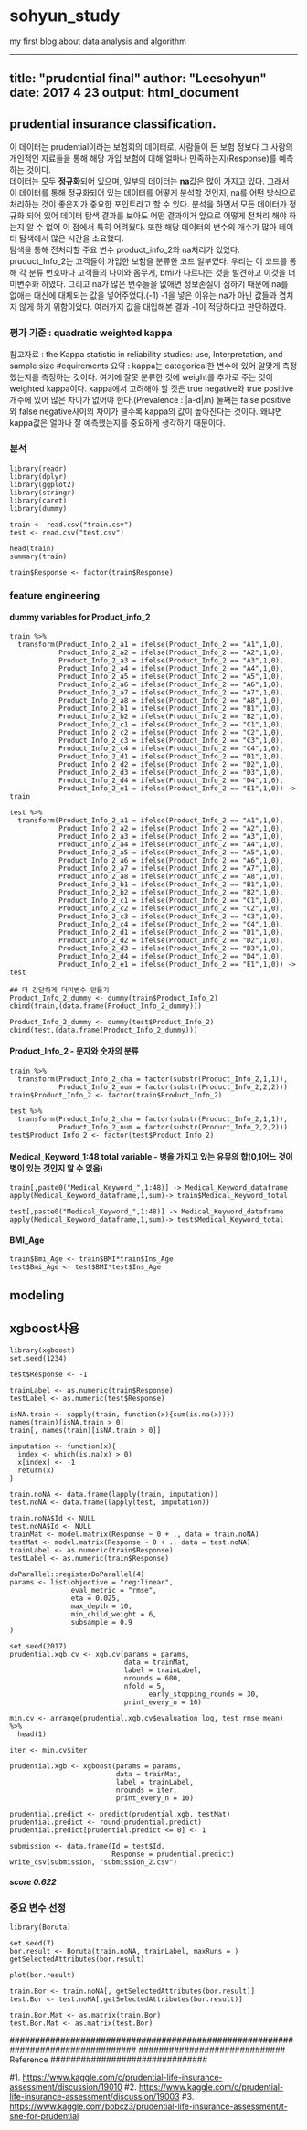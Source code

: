 # sohyun_study
my first blog about data analysis and algorithm

---
title: "prudential final" 
author: "Leesohyun"
date: 2017 4 23 
output: html_document
---

## prudential insurance classification.   
 이 데이터는 prudential이라는 보험회의 데이터로, 사람들이 든 보험 정보다 그 사람의 개인적인 자료들을 통해 해당 가입 보험에 대해 얼마나 만족하는지(Response)를 예측하는 것이다.  
데이터는 모두 **정규화**되어 있으며, 일부의 데이터는 **na**값은 많이 가지고 있다. 그래서 이 데이터를 통해 정규화되어 있는 데이터를 어떻게 분석할 것인지, na를 어떤 방식으로 처리하는 것이 좋은지가 중요한 포인트라고 할 수 있다. 분석을 하면서 모든 데이터가 정규화 되어 있어 데이터 탐색 결과를 보아도 어떤 결과이거 앞으로 어떻게 전처리 해야 하는지 알 수 없어 이 점에서 특히 어려웠다. 또한 해당 데이터의 변수의 개수가 많아 데이터 탐색에서 많은 시간을 소요했다.  
탐색을 통해 전처리할 주요 변수 product_info_2와 na처리가 있었다. pruduct_Info_2는 고객들이 가입한 보험을 분류한 코드 일부였다. 우리는 이 코드를 통해 각 분류 번호마다 고객들의 나이와 몸무게, bmi가 다르다는 것을 발견하고 이것을 더미변수화 하였다. 그리고 na가 많은 변수들을 없애면 정보손실이 심하기 때문에 na를 없애는 대신에 대체되는 값을 넣어주었다.(-1) -1을 넣은 이유는 na가 아닌 값들과 겹치지 않게 하기 위함이었다. 여러가지 값을 대입해본 결과 -1이 적당하다고 판단하였다.  


### 평가 기준 : quadratic weighted kappa  
참고자료 : the Kappa statistic in reliability studies: use, Interpretation, and sample size #equirements
요약 : kappa는 categorical한 변수에 있어 알맞게 측정했는지를 측정하는 것이다. 여기에 잘못 분류한 것에 weight를 추가로 주는 것이 weighted kappa이다. kappa에서 고려해야 할 것은 true negative와 true positive 개수에 있어 많은 차이가 없어야 한다.(Prevalence : |a-d|/n) 둘째는 false positive와 false negative사이의 차이가 클수록 kappa의 값이 높아진다는 것이다. 왜냐면 kappa값은 얼마나 잘 예측했는지를 중요하게 생각하기 때문이다.  


### 분석 
```{r echo=F}
library(readr)
library(dplyr)
library(ggplot2)
library(stringr)
library(caret)
library(dummy)

train <- read.csv("train.csv")
test <- read.csv("test.csv")
```

```{r}
head(train)
summary(train)

train$Response <- factor(train$Response)
```



### feature engineering  
#### dummy variables for Product_info_2  
```{r}
train %>% 
  transform(Product_Info_2_a1 = ifelse(Product_Info_2 == "A1",1,0),
            Product_Info_2_a2 = ifelse(Product_Info_2 == "A2",1,0),
            Product_Info_2_a3 = ifelse(Product_Info_2 == "A3",1,0),
            Product_Info_2_a4 = ifelse(Product_Info_2 == "A4",1,0),
            Product_Info_2_a5 = ifelse(Product_Info_2 == "A5",1,0),
            Product_Info_2_a6 = ifelse(Product_Info_2 == "A6",1,0),
            Product_Info_2_a7 = ifelse(Product_Info_2 == "A7",1,0),
            Product_Info_2_a8 = ifelse(Product_Info_2 == "A8",1,0),
            Product_Info_2_b1 = ifelse(Product_Info_2 == "B1",1,0),
            Product_Info_2_b2 = ifelse(Product_Info_2 == "B2",1,0),
            Product_Info_2_c1 = ifelse(Product_Info_2 == "C1",1,0),
            Product_Info_2_c2 = ifelse(Product_Info_2 == "C2",1,0),
            Product_Info_2_c3 = ifelse(Product_Info_2 == "C3",1,0),
            Product_Info_2_c4 = ifelse(Product_Info_2 == "C4",1,0),
            Product_Info_2_d1 = ifelse(Product_Info_2 == "D1",1,0),
            Product_Info_2_d2 = ifelse(Product_Info_2 == "D2",1,0),
            Product_Info_2_d3 = ifelse(Product_Info_2 == "D3",1,0),
            Product_Info_2_d4 = ifelse(Product_Info_2 == "D4",1,0),
            Product_Info_2_e1 = ifelse(Product_Info_2 == "E1",1,0)) -> train

test %>% 
  transform(Product_Info_2_a1 = ifelse(Product_Info_2 == "A1",1,0),
            Product_Info_2_a2 = ifelse(Product_Info_2 == "A2",1,0),
            Product_Info_2_a3 = ifelse(Product_Info_2 == "A3",1,0),
            Product_Info_2_a4 = ifelse(Product_Info_2 == "A4",1,0),
            Product_Info_2_a5 = ifelse(Product_Info_2 == "A5",1,0),
            Product_Info_2_a6 = ifelse(Product_Info_2 == "A6",1,0),
            Product_Info_2_a7 = ifelse(Product_Info_2 == "A7",1,0),
            Product_Info_2_a8 = ifelse(Product_Info_2 == "A8",1,0),
            Product_Info_2_b1 = ifelse(Product_Info_2 == "B1",1,0),
            Product_Info_2_b2 = ifelse(Product_Info_2 == "B2",1,0),
            Product_Info_2_c1 = ifelse(Product_Info_2 == "C1",1,0),
            Product_Info_2_c2 = ifelse(Product_Info_2 == "C2",1,0),
            Product_Info_2_c3 = ifelse(Product_Info_2 == "C3",1,0),
            Product_Info_2_c4 = ifelse(Product_Info_2 == "C4",1,0),
            Product_Info_2_d1 = ifelse(Product_Info_2 == "D1",1,0),
            Product_Info_2_d2 = ifelse(Product_Info_2 == "D2",1,0),
            Product_Info_2_d3 = ifelse(Product_Info_2 == "D3",1,0),
            Product_Info_2_d4 = ifelse(Product_Info_2 == "D4",1,0),
            Product_Info_2_e1 = ifelse(Product_Info_2 == "E1",1,0)) -> test

## 더 간단하게 더미변수 만들기
Product_Info_2_dummy <- dummy(train$Product_Info_2)
cbind(train,(data.frame(Product_Info_2_dummy)))

Product_Info_2_dummy <- dummy(test$Product_Info_2)
cbind(test,(data.frame(Product_Info_2_dummy)))
```


#### Product_Info_2 - 문자와 숫자의 분류
```{r}
train %>%
  transform(Product_Info_2_cha = factor(substr(Product_Info_2,1,1)),
            Product_Info_2_num = factor(substr(Product_Info_2,2,2)))
train$Product_Info_2 <- factor(train$Product_Info_2)

test %>%
  transform(Product_Info_2_cha = factor(substr(Product_Info_2,1,1)),
            Product_Info_2_num = factor(substr(Product_Info_2,2,2)))
test$Product_Info_2 <- factor(test$Product_Info_2)
```

#### Medical_Keyword_1:48 total variable - 병을 가지고 있는 유뮤의 합(0,1어느 것이 병이 있는 것인지 알 수 없음)
```{r}
train[,paste0("Medical_Keyword_",1:48)] -> Medical_Keyword_dataframe 
apply(Medical_Keyword_dataframe,1,sum)-> train$Medical_Keyword_total

test[,paste0("Medical_Keyword_",1:48)] -> Medical_Keyword_dataframe 
apply(Medical_Keyword_dataframe,1,sum)-> test$Medical_Keyword_total
```


#### BMI_Age  
```{r}
train$Bmi_Age <- train$BMI*train$Ins_Age
test$Bmi_Age <- test$BMI*test$Ins_Age
```


## modeling

## xgboost사용
```{r}
library(xgboost) 
set.seed(1234)

test$Response <- -1

trainLabel <- as.numeric(train$Response) 
testLabel <- as.numeric(test$Response) 
```

```{r}
isNA.train <- sapply(train, function(x){sum(is.na(x))})
names(train)[isNA.train > 0]
train[, names(train)[isNA.train > 0]]

imputation <- function(x){
  index <- which(is.na(x) > 0)
  x[index] <- -1
  return(x)
}

train.noNA <- data.frame(lapply(train, imputation))
test.noNA <- data.frame(lapply(test, imputation))
```


```{r}
train.noNA$Id <- NULL
test.noNA$Id <- NULL
trainMat <- model.matrix(Response ~ 0 + ., data = train.noNA)
testMat <- model.matrix(Response ~ 0 + ., data = test.noNA)
trainLabel <- as.numeric(train$Response) 
testLabel <- as.numeric(train$Response) 
```

```{r}
doParallel::registerDoParallel(4)
params <- list(objective = "reg:linear", 
               eval_metric = "rmse",
               eta = 0.025,
               max_depth = 10,
               min_child_weight = 6,
               subsample = 0.9
)

set.seed(2017)
prudential.xgb.cv <- xgb.cv(params = params,
                            data = trainMat,
                            label = trainLabel,
                            nrounds = 600,
                            nfold = 5,
			                      early_stopping_rounds = 30,
                            print_every_n = 10)
```


```{r}
min.cv <- arrange(prudential.xgb.cv$evaluation_log, test_rmse_mean) %>%
  head(1)

iter <- min.cv$iter
```

```{r}
prudential.xgb <- xgboost(params = params,
                          data = trainMat,
                          label = trainLabel,
                          nrounds = iter,
                          print_every_n = 10)
```

```{r}
prudential.predict <- predict(prudential.xgb, testMat)
prudential.predict <- round(prudential.predict)
prudential.predict[prudential.predict <= 0] <- 1
```

```{r}
submission <- data.frame(Id = test$Id,
                         Response = prudential.predict)
write_csv(submission, "submission_2.csv")
```

##### score 0.622



### 중요 변수 선정
```{r}
library(Boruta)

set.seed(7)
bor.result <- Boruta(train.noNA, trainLabel, maxRuns = )
getSelectedAttributes(bor.result)
```

```{r}
plot(bor.result)
```

```{r}
train.Bor <- train.noNA[, getSelectedAttributes(bor.result)]
test.Bor <- test.noNA[,getSelectedAttributes(bor.result)]
```

```{r}
train.Bor.Mat <- as.matrix(train.Bor)
test.Bor.Mat <- as.matrix(test.Bor)
```



#################################################################################
#############################      Reference      ###############################

#1. https://www.kaggle.com/c/prudential-life-insurance-assessment/discussion/19010
#2. https://www.kaggle.com/c/prudential-life-insurance-assessment/discussion/19003
#3. https://www.kaggle.com/bobcz3/prudential-life-insurance-assessment/t-sne-for-prudential




